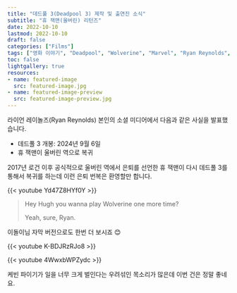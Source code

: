 ```yaml
---
title: "데드풀 3(Deadpool 3) 제작 및 출연진 소식"
subtitle: "휴 잭맨(울버린) 리턴즈"
date: 2022-10-10
lastmod: 2022-10-10
draft: false
categories: ["Films"]
tags: ["영화 이야기", "Deadpool", "Wolverine", "Marvel", "Ryan Reynolds", "Hugh Jackman"]
toc: false
lightgallery: true
resources:
- name: featured-image
  src: featured-image.jpg
- name: featured-image-preview
  src: featured-image-preview.jpg
---
```


라이언 레이놀즈(Ryan Reynolds) 본인의 소셜 미디어에서 다음과 같은 사실을 발표했습니다.

- 데드풀 3 개봉: 2024년 9월 6일
- 휴 잭맨이 울버린 역으로 복귀

2017년 로건 이후 공식적으로 울버린 역에서 은퇴를 선언한 휴 잭맨이 다시 데드풀 3를 통해서 복귀를 하는데 이런 은퇴 번복은 환영할만 합니다.

{{< youtube Yd47Z8HYf0Y >}}

> Hey Hugh you wanna play Wolverine one more time? 
> 
> Yeah, sure, Ryan.


이돌이님 자막 버전으로도 한번 더 보시죠 😊

{{< youtube K-BDJRzRJo8 >}}

{{< youtube 4WwxbWPZydc >}}

케빈 파이기가 일을 너무 크게 벌인다는 우려섞인 목소리가 많은데 이번 건은 정말 좋네요.



